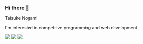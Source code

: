 ### Hi there 👋

Taisuke Nogami

I'm interested in competitive programming and web development.

<!--
**clcl777/clcl777** is a ✨ _special_ ✨ repository because its `README.md` (this file) appears on your GitHub profile.

Here are some ideas to get you started:

- 🔭 I’m currently working on ...
- 🌱 I’m currently learning ...
- 👯 I’m looking to collaborate on ...
- 🤔 I’m looking for help with ...
- 💬 Ask me about ...
- 📫 How to reach me: ...
- 😄 Pronouns: ...
- ⚡ Fun fact: ...
-->

![](http://github-profile-summary-cards.vercel.app/api/cards/repos-per-language?username=clcl777&theme=solarized)
![](http://github-profile-summary-cards.vercel.app/api/cards/most-commit-language?username=clcl777&theme=solarized)
![](http://github-profile-summary-cards.vercel.app/api/cards/profile-details?username=clcl777&theme=solarized)
